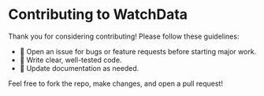 # Contributing to WatchData

Thank you for considering contributing! Please follow these guidelines:

- 🐛 Open an issue for bugs or feature requests before starting major work.
- 🧪 Write clear, well-tested code.
- 📄 Update documentation as needed.

Feel free to fork the repo, make changes, and open a pull request!
